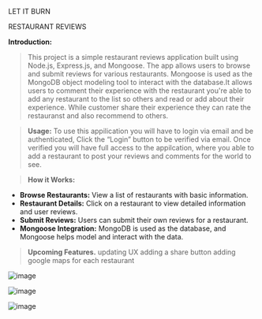 LET IT BURN

RESTAURANT REVIEWS

**Introduction:**
>This project is a simple restaurant reviews application built using Node.js, Express.js, and Mongoose. 
>The app allows users to browse and submit reviews for various restaurants. Mongoose is used as the MongoDB 
>object modeling tool to interact with the database.It allows users to comment their experience with the restaurant
>you're able to add any restaurant to the list so others and read or add about their experience. While customer share their
>experience they can rate the restauranst and also recommend to others.

>**Usage:**
To use this appilication you will have to login via email and be authenticated, Click the “Login” button to be verified via email.
>Once verified you will have full access to the appilcation, where you able to add a restaurant to post your reviews and comments for the world to see.

>**How it Works:**

- **Browse Restaurants:** View a list of restaurants with basic information.
- **Restaurant Details:** Click on a restaurant to view detailed information and user reviews.
- **Submit Reviews:** Users can submit their own reviews for a restaurant.
- **Mongoose Integration:** MongoDB is used as the database, and Mongoose helps model and interact with the data.

>**Upcoming Features.**
>updating UX
>adding a share button
>adding google maps for each restaurant
>
>
![image](https://github.com/jask09/mongoose-restaurant/assets/120501324/b794c412-1fd9-43f2-98e0-0bf388561d37)

![image](https://github.com/jask09/mongoose-restaurant/assets/120501324/7fd3380c-b766-49a7-ac51-bd1196d0b231)


![image](https://github.com/jask09/mongoose-restaurant/assets/120501324/c55bfec3-fd3c-4fff-808a-7706064d3d4c)
